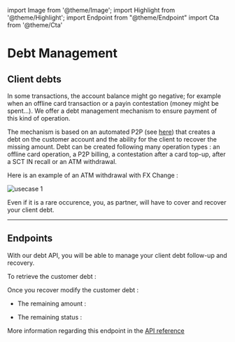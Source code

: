 import Image from '@theme/Image';
import Highlight from '@theme/Highlight';
import Endpoint from "@theme/Endpoint"
import Cta from '@theme/Cta'

# Debt Management

## Client debts

<Highlight>

In some transactions, the account balance might go negative; for example when an offline card transaction or a payin contestation (money might be spent...).
We offer a debt management mechanism to ensure payment of this kind of operation.

</Highlight>

<Highlight type="tip">

The mechanism is based on an automated P2P (see [here](/docs/payments/P2P)) that creates a debt on the customer account and the ability for the client to recover the missing amount.
Debt can be created following many operation types : an offline card operation, a P2P billing, a contestation after a card top-up, after a SCT IN recall or an ATM withdrawal.

</Highlight>

Here is an example of an ATM withdrawal with FX Change : 

<Image src="docs/ATMDEBT.png" alt="usecase 1"/>

<Highlight type="danger">

Even if it is a rare occurence, you, as partner, will have to cover and recover your client debt.

</Highlight>

---

## Endpoints

With our debt API, you will be able to manage your client debt follow-up and recovery.

To retrieve the customer debt :

<Endpoint apiUrl="/v1.0/migrationProxy" path="/api/v1.1/clientdebts" method="get"/>

Once you recover modify the customer debt :
  
- The remaining amount :
 
<Endpoint apiUrl="/v1.0/migrationProxy" path="/api/v1.1/clientdebts/{orderid}/remainingdebtamount" method="put"/> 

- The remaining status :

<Endpoint apiUrl="/v1.0/migrationProxy" path="/api/v1.1/clientdebts/{orderid}/status" method="put"/> 


More information regarding this endpoint in the [API reference](/api/Core)

<!-- <Endpoint apiUrl="/v1.0/migrationProxy" path="​/api/v1.0/users/{userid}/cards/{id}" method="delete"/> -->

<Cta
  context="doc"
  ui="button"
  link="/api/Core"
  label="Try it out"
/>
